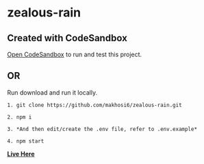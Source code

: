 # zealous-rain

## Created with CodeSandbox

[Open CodeSandbox](https://codesandbox.io/s/github/makhosi6/zealous-rain) to run and test this project.

## OR

Run download and run it locally. 

```
1. git clone https://github.com/makhosi6/zealous-rain.git

2. npm i

3. *And then edit/create the .env file, refer to .env.example*

4. npm start
```

**[Live Here]()**